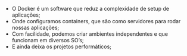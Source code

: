 * O Docker é um software que reduz a complexidade de setup de aplicações;
* Onde configuramos containers, que são como servidores para rodar nossas aplicações;
* Com facilidade, podemos criar ambientes independentes e que funcionam em diversos SO’s;
* E ainda deixa os projetos performáticos;